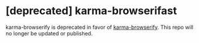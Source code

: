 [deprecated] karma-browserifast
================

karma-browserify is deprecated in favor of [karma-browserify](https://github.com/Nikku/karma-browserify). This repo will no longer be updated or published. 
